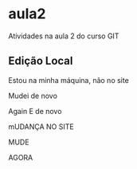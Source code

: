 # aula2
Atividades na aula 2 do curso GIT

## Edição Local

Estou na minha máquina, não no site

Mudei de novo

Again
 E de novo
 
 mUDANÇA NO SITE

MUDE

AGORA
 
